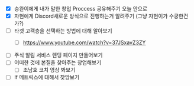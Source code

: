 - [x] 승완이에게 내가 말한 창업 Proccess 공유해주기 오늘 안으로 
- [x] 자현에게 Discord새로운 방식으로 진행하는거 알려주기 (그냥 자현이가 수궁한건가?)
- [ ] 타겟 고객층을 선택하는 방법에 대해 알아보기 
	- [ ] https://www.youtube.com/watch?v=37JSxavZ3ZY


- [ ] 주식 알림 서비스 렌딩 페이지 만들어보기
- [ ] 어떠한 것에 본질을 찾아주는 창업해보기
	- [ ] 조남호 코치 영상 봐보기 
- [ ] If 메트릭스에 대해서 찾앙보기 